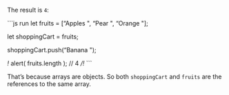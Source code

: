 The result is `4`:

\`\`\`js run let fruits = \[“Apples ", “Pear ", “Orange "\];

let shoppingCart = fruits;

shoppingCart.push(“Banana ");

_!_ alert( fruits.length ); // 4 _/!_ \`\`\`

That’s because arrays are objects. So both `shoppingCart` and `fruits` are the references to the same array.

